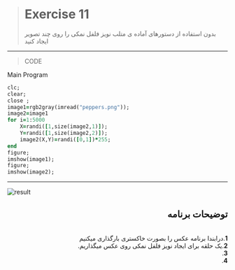 > # Exercise 11
>بدون استفاده از دستورهای آماده ی متلب نویز فلفل نمکی را روی چند تصویر ایجاد کنید
***
>CODE

Main Program
```ruby
clc;
clear;
close ;
image1=rgb2gray(imread("peppers.png"));
image2=image1
for i=1:5000
    X=randi([1,size(image2,1)]);
    Y=randi([1,size(image2,2)]);
    image2(X,Y)=randi([0,1])*255;
end
figure;
imshow(image1);
figure;
imshow(image2);
```
****
![result](https://user-images.githubusercontent.com/79658260/115949873-229f4600-a4ed-11eb-9bae-8106d6126e84.png)





<div dir="rtl">
<h2>توضیحات برنامه</h2> <br />
 <b>1</b>.درابندا برنامه عکس را بصورت خاکستری بارگذاری میکنیم <br />
<b>2</b>.یک حلقه برای ایجاد نویز فلفل نمکی روی عکس میگذاریم. <br />
<b>3</b>. <br />
<b>4</b>. 
    
</div>

